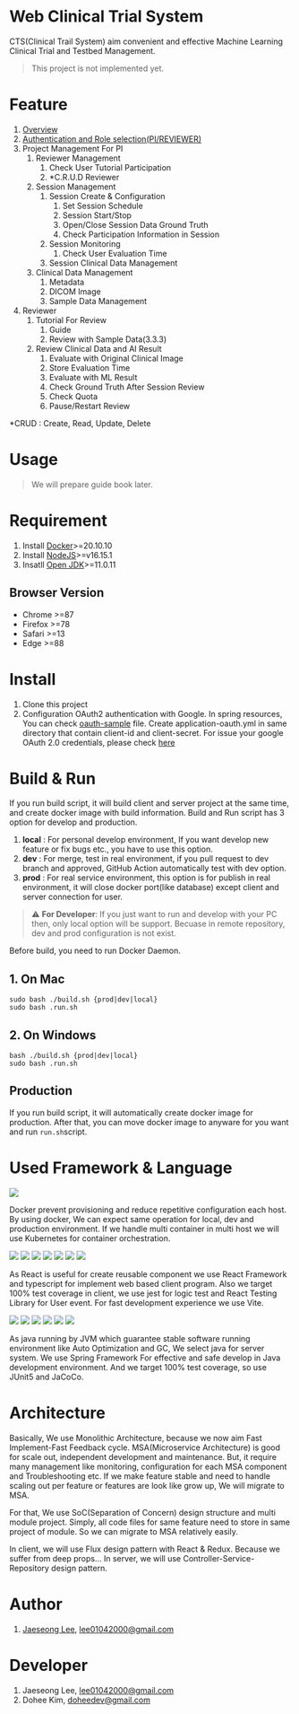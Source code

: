 # Web Clinical Trial System
CTS(Clinical Trail System) aim convenient and effective Machine Learning Clinical Trial and Testbed Management.

> This project is not implemented yet.
# Feature
1. [Overview](./docs/overview.md)
2. [Authentication and Role selection(PI/REVIEWER)](./docs/Authentication_and_Choose_Rule.md)
3. Project Management For PI
   1. Reviewer Management
      1. Check User Tutorial Participation
      2. *C.R.U.D Reviewer
   2. Session Management 
      1. Session Create & Configuration
         1. Set Session Schedule
         2. Session Start/Stop
         3. Open/Close Session Data Ground Truth
         4. Check Participation Information in Session
      2. Session Monitoring
         1. Check User Evaluation Time
      3. Session Clinical Data Management
   3. Clinical Data Management
      1. Metadata
      2. DICOM Image
      3. Sample Data Management
4. Reviewer
   1. Tutorial For Review
      1. Guide
      2. Review with Sample Data(3.3.3)
   2. Review Clinical Data and AI Result
      1. Evaluate with Original Clinical Image
      2. Store Evaluation Time
      3. Evaluate with ML Result
      4. Check Ground Truth After Session Review
      5. Check Quota
      6. Pause/Restart Review

*CRUD : Create, Read, Update, Delete
# Usage
> We will prepare guide book later.
# Requirement
1. Install [Docker](https://docs.docker.com/get-docker/)>=20.10.10
2. Install [NodeJS](https://nodejs.org/ko/download/)>=v16.15.1
3. Insatll [Open JDK](https://openjdk.org/install/)>=11.0.11

## Browser Version
- Chrome >=87
- Firefox >=78
- Safari >=13
- Edge >=88

# Install
1. Clone this project
2. Configuration OAuth2 authentication with Google. In spring resources, You can check [oauth-sample](server/clinical-trial-system/src/main/resources/application-oauth.sample.yml) file. Create application-oauth.yml in same directory that contain client-id and client-secret. For issue your google OAuth 2.0 credentials, please check [here](https://developers.google.com/identity/protocols/oauth2/openid-connect)

# Build & Run
If you run build script, it will build client and server project at the same time, and create docker image with build information. Build and Run script has 3 option for develop and production.
1. **local** : For personal develop environment, If you want develop new feature or fix bugs etc., you have to use this option.
2. **dev** : For merge, test in real environment, if you pull request to dev branch and approved, GitHub Action automatically test with dev option.
3. **prod** : For real service environment, this option is for publish in real environment, it will close docker port(like database) except client and server connection for user.

> :warning: **For Developer**: If you just want to run and develop with your PC then, only local option will be support. Becuase in remote repository, dev and prod configuration is not exist.

Before build, you need to run Docker Daemon.
## 1. On Mac
```
sudo bash ./build.sh {prod|dev|local}
sudo bash .run.sh
```
## 2. On Windows
```
bash ./build.sh {prod|dev|local}
sudo bash .run.sh
```
## Production
If you run build script, it will automatically create docker image for production. After that, you can move docker image to anyware for you want and run ```run.sh```script.
# Used Framework & Language
<img src="https://img.shields.io/badge/Docker-2496ED?&logo=Docker&logoColor=white">

Docker prevent provisioning and reduce repetitive configuration each host. By using docker, We can expect same operation for local, dev and production environment. If we handle multi container in multi host we will use Kubernetes for container orchestration.

 <img src="https://img.shields.io/badge/React-61DAFB?&logo=React&logoColor=white"> <img src="https://img.shields.io/badge/TypeScript-3178C6?&logo=TypeScript&logoColor=white"> <img src="https://img.shields.io/badge/JavaScript-F7DF1E?&logo=JavaScript&logoColor=white"> <img src="https://img.shields.io/badge/Jest-C21325?&logo=Jest&logoColor=white"> <img src="https://img.shields.io/badge/Testing Library-E33332?&logo=Testing Library&logoColor=white"> <img src="https://img.shields.io/badge/Redux-764ABC?&logo=Redux&logoColor=white"> <img src="https://img.shields.io/badge/Vite-646CFF?&logo=Vite&logoColor=white"> 
 
 As React is useful for create reusable component we use React Framework and typescript for implement web based client program. Also we target 100% test coverage in client, we use jest for logic test and React Testing Library for User event. For fast development experience we use Vite. 

 <img src="https://img.shields.io/badge/OpenJDK-2496ED?&logo=OpenJDK&logoColor=white"> <img src="https://img.shields.io/badge/Spring Boot-6DB33F?&logo=Spring Boot&logoColor=white"> <img src="https://img.shields.io/badge/Spring Security-6DB33F?&logo=Spring Security&logoColor=white">  <img src="https://img.shields.io/badge/JUnit5-25A162?&logo=JUnit5&logoColor=white"> <img src="https://img.shields.io/badge/MySQL-4479A1?&logo=MySQL&logoColor=white"> <img src="https://img.shields.io/badge/Hibernate-59666C?&logo=Hibernate&logoColor=white">

 As java running by JVM which guarantee stable software running environment like Auto Optimization and GC, We select java for server system. We use Spring Framework For effective and safe develop in Java development environment. And we target 100% test coverage, so use JUnit5 and JaCoCo.


# Architecture
 
 Basically, We use Monolithic Architecture, because we now aim Fast Implement-Fast Feedback cycle. MSA(Microservice Architecture) is good for scale out, independent development and maintenance. But, it require many management like monitoring, configuration for each MSA component and Troubleshooting etc. If we make feature stable and need to handle scaling out per feature or features are look like grow up, We will migrate to MSA.
 
 For that, We use SoC(Separation of Concern) design structure and multi module project. Simply, all code files for same feature need to store in same project of module. So we can migrate to MSA relatively easily.

 In client, we will use Flux design pattern with React & Redux. Because we suffer from deep props... In server, we will use Controller-Service-Repository design pattern.

# Author
1. [Jaeseong Lee](https://github.com/BEOKS), lee01042000@gmail.com
# Developer
1. Jaeseong Lee, lee01042000@gmail.com
2. Dohee Kim, doheedev@gmail.com



